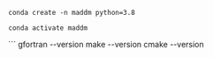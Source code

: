 ```
conda create -n maddm python=3.8
```

```
conda activate maddm
```

‍‍‍```
gfortran --version
make --version
cmake --version 
```


